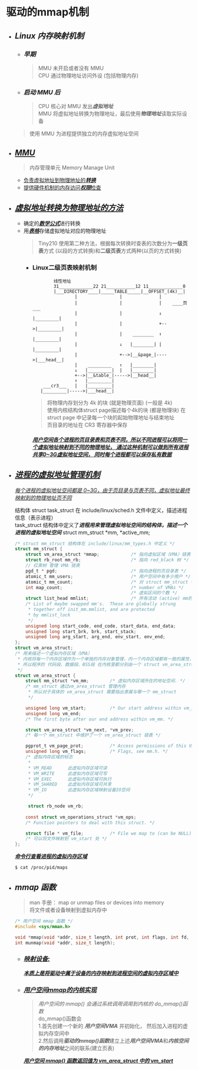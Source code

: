 # **驱动的mmap机制**

- ## ***Linux 内存映射机制***
    - ### ***早期***
        > MMU 未开启或者没有 MMU  
        > CPU 通过物理地址访问外设 (包括物理内存)
    - ### ***启动 MMU 后***
        > CPU 核心对 MMU 发出***虚拟地址***  
        > MMU 将虚拟地址转换为物理地址，最后使用***物理地址***读取实际设备
    > 使用 MMU 为进程提供独立的内存虚拟地址空间  

- ## <u>***MMU***</u>
    > 内存管理单元 Memory Manage Unit
    - <u>负责虚拟地址到物理地址的***转换***</u>
    - <u>提供硬件机制的内存访问***权限***检查</u>

- ## <u>***虚拟地址转换为物理地址的方法***</u>
    - 确定的<u>***数学公式***</u>进行转换
    - 用<u>***表格***</u>存储虚拟地址对应的物理地址
        > Tiny210 使用第二种方法，根据每次转换时查表的次数分为**一级页表**方式
        > (以段的方式转换)和**二级页表**方式两种(以页的方式转换)
        - ### **Linux二级页表映射机制**
            ```
                    线性地址
                    31_____________22 21___________12 11_____________0
                    |___DIRECTORY____|_____TABLE_____|__OFFSET_(4k)__|
                            |                |              |
                            |                |              |    ____页___
                            |                |              ↓   |_________|
                            |                |              +-->|_________|
                            |                |    ________  ↑   |_________|
                            |                ↓   |________| |   |_________|
                            |                +-->|__&page_|---->|___head__|
                            |    _________   ↑   |________|
                            ↓   |_________|  |   |________|
                            +-->|__&table_|----->|__head__|
                            ↑   |_________|
                ___cr3___   |   |_________|
               |_________|----->|___head__|
            ```
            > 将物理内存划分为 4k 的块 (就是物理页面) (一般是 4k)  
            > 使用内核结构体struct page描述每个4k的块 (都是物理块)
            > 在 struct page 中记录每一个块的起始物理地址与结束地址  
            > 页目录的地址在 CR3 寄存器中保存

            #### <u>***用户空间各个进程的页目录表和页表不同，所以不同进程可以将同一个虚拟地址映射到不同的物理地址， 通过这种机制可以做到所有进程共享0~3G虚拟地址空间， 同时每个进程都可以保存私有数据***</u>

- ## <u>***进程的虚拟地址管理机制***</u>
    <u>*每个进程的虚拟地址空间都是 0~3G，由于页目录与页表不同，虚拟地址最终映射到的物理地址页不同*</u>

    结构体 struct task_struct 在 include/linux/sched.h 文件中定义，描述进程信息（表示进程）  
    task_struct 结构体中定义了***进程用来管理虚拟地址空间的结构体，描述一个进程的虚拟地址空间*** struct mm_struct *mm, *active_mm;  
    ```C
    /* struct mm_struct 结构体在 include/linux/mm_types.h 中定义 */
    struct mm_struct {
        struct vm_area_struct *mmap;            /* 指向虚拟区域（VMA）链表 */
        struct rb_root mm_rb;                   /* 指向 red_black 树 */
        // 红黑树 管理 VMA 链表
        pgd_t * pgd;                            /* 指向进程的页目录表 */
        atomic_t mm_users;                      /* 用户空间中有多少用户 */
        atomic_t mm_count;                      /* 对 struct mm_struct 有多少引用 */
        int map_count;                          /* number of VMAs */
                                                /* 虚拟区间的个数 */
        struct list_head mmlist;                /* 所有活动 (active) mm的链表 */
        /* List of maybe swapped mm's.  These are globally strung
         * together off init_mm.mmlist, and are protected
         * by mmlist_lock
         */
        unsigned long start_code, end_code, start_data, end_data;
        unsigned long start_brk, brk, start_stack;
        unsigned long arg_start, arg_end, env_start, env_end;
    };
    struct vm_area_struct;
    /* 用来描述一个虚拟内存区域（VMA）
     * 内核将每一个内存区域作为一个单独的内存对象管理，内一个内存区域都有一致的属性，如权限
     * 所以程序的 代码段、数据段、BSS段 在内核里都分别由一个 struct vm_area_struct 结构体描述
     */
    struct vm_area_struct {
        struct mm_struct *vm_mm;        /* 虚拟内存区域所在的地址空间. */
        /* mm_struct 通过vm_area_struct 管理内存
         * 所以对于具体的 vm_area_struct 需要指出隶属与哪一个 mm_struct
         */

        unsigned long vm_start;         /* Our start address within vm_mm. */
        unsigned long vm_end;
        /* The first byte after our end address within vm_mm. */

        struct vm_area_struct *vm_next, *vm_prev;
        /* 每一个 mm_struct 中维护了一个 vm_area_struct 链表 */

        pgprot_t vm_page_prot;          /* Access permissions of this VMA. */
        unsigned long vm_flags;         /* Flags, see mm.h. */
        /* 虚拟内存区域的标志
         *
         * VM_READ      此虚拟内存区域可读
         * VM_WRITE     此虚拟内存区域可写
         * VM_EXEC      此虚拟内存区域可执行
         * VM_SHARED    此虚拟内存区域可共享
         * VM_IO        此虚拟内存区域映射设备IO空间
         */

         struct rb_node vm_rb;
        
        const struct vm_operations_struct *vm_ops;
        /* Function pointers to deal with this struct. */

        struct file * vm_file;          /* File we map to (can be NULL). */
        /* 可以将文件映射到 vm_start 处 */
    };
    ```
    <u>***命令行查看进程的虚拟内存区域***</u>
    ```shell
    $ cat /proc/pid/maps
    ```
- ## ***mmap 函数***
    > man 手册：
    > map or unmap files or devices into memory  
    > 将文件或者设备映射到虚拟内存中  

    ```C
    /* 用户空间 mmap 函数 */
    #include <sys/mman.h>

    void *mmap(void *addr, size_t length, int prot, int flags, int fd, off_t offset);
    int munmap(void *addr, size_t length);
    ```

    - ### <u>***映射设备:***</u>
        <u>***本质上是将驱动中属于设备的内存映射到进程空间的虚拟内存区域中***</u>

    - ### <u>***用户空间mmap的内核实现***</u>
        > *用户空间的 mmap() 会通过系统调用调用到内核的 do_mmap()函数*  
        > do_mmap()函数会  
        > 1.首先创建一个新的 ***用户空间VMA*** 并初始化， 然后加入进程的虚拟内存空间中  
        > 2.然后调用***驱动的mmap()函数***建立上述***用户空间VMA***和***内核空间的内存地址***之间的联系(建立页表)

        <u>***用户空间 mmap() 函数返回值为 vm_area_struct 中的 vm_start***</u>
